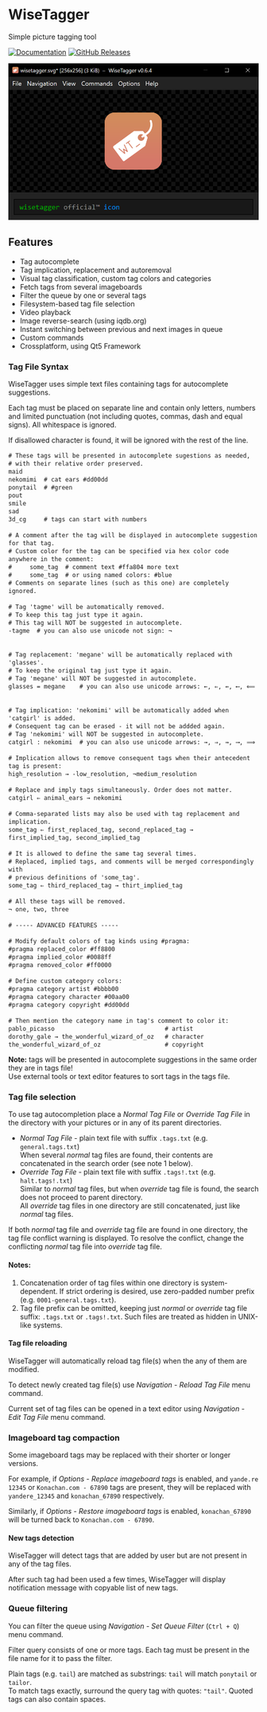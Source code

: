# WiseTagger #
Simple picture tagging tool

[![Documentation](https://img.shields.io/badge/docs-doxygen-blue.svg)](https://wolfgirl.org/software/wisetagger/documentation)
[![GitHub Releases](https://img.shields.io/github/v/release/0xb8/WiseTagger.svg)](https://github.com/0xb8/WiseTagger/releases)


<p align="center">
	<img src="./resources/title.png" alt="WiseTagger screenshot"/>
</p>


## Features ##
* Tag autocomplete
* Tag implication, replacement and autoremoval
* Visual tag classification, custom tag colors and categories
* Fetch tags from several imageboards
* Filter the queue by one or several tags
* Filesystem-based tag file selection
* Video playback
* Image reverse-search (using iqdb.org)
* Instant switching between previous and next images in queue
* Custom commands
* Crossplatform, using Qt5 Framework

### Tag File Syntax ###
WiseTagger uses simple text files containing tags for autocomplete suggestions.

Each tag must be placed on separate line and contain only letters, numbers and limited punctuation (not including quotes, commas, dash and equal signs).
All whitespace is ignored.

If disallowed character is found, it will be ignored with the rest of the line.

```
# These tags will be presented in autocomplete sugestions as needed, 
# with their relative order preserved.
maid
nekomimi  # cat ears #dd00dd
ponytail  # #green
pout
smile
sad
3d_cg     # tags can start with numbers

# A comment after the tag will be displayed in autocomplete suggestion for that tag.
# Custom color for the tag can be specified via hex color code anywhere in the comment:
#     some_tag  # comment text #ffa804 more text
#     some_tag  # or using named colors: #blue
# Comments on separate lines (such as this one) are completely ignored.

# Tag 'tagme' will be automatically removed.
# To keep this tag just type it again.
# This tag will NOT be suggested in autocomplete.
-tagme  # you can also use unicode not sign: ¬


# Tag replacement: 'megane' will be automatically replaced with 'glasses'.
# To keep the original tag just type it again.
# Tag 'megane' will NOT be suggested in autocomplete.
glasses = megane    # you can also use unicode arrows: ←, ⇐, ⇚, ⟵, ⟸


# Tag implication: 'nekomimi' will be automatically added when 'catgirl' is added.
# Consequent tag can be erased - it will not be addded again.
# Tag 'nekomimi' will NOT be suggested in autocomplete.
catgirl : nekomimi  # you can also use unicode arrows: →, ⇒, ⇛, ⟶, ⟹

# Implication allows to remove consequent tags when their antecedent tag is present:
high_resolution → -low_resolution, ¬medium_resolution

# Replace and imply tags simultaneously. Order does not matter.
catgirl ⇐ animal_ears → nekomimi

# Comma-separated lists may also be used with tag replacement and implication.
some_tag ⇐ first_replaced_tag, second_replaced_tag → first_implied_tag, second_implied_tag

# It is allowed to define the same tag several times.
# Replaced, implied tags, and comments will be merged correspondingly with 
# previous definitions of 'some_tag'.
some_tag ⇐ third_replaced_tag → thirt_implied_tag

# All these tags will be removed.
¬ one, two, three

# ----- ADVANCED FEATURES -----

# Modify default colors of tag kinds using #pragma:
#pragma replaced_color #ff8800
#pragma implied_color #0088ff
#pragma removed_color #ff0000

# Define custom category colors:
#pragma category artist #bbbb00
#pragma category character #00aa00
#pragma category copyright #dd00dd

# Then mention the category name in tag's comment to color it:
pablo_picasso                               # artist
dorothy_gale → the_wonderful_wizard_of_oz   # character
the_wonderful_wizard_of_oz                  # copyright
```

**Note:** tags will be presented in autocomplete suggestions in the same order they are in tags file!  
Use external tools or text editor features to sort tags in the tags file.

### Tag file selection ###
To use tag autocompletion place a *Normal Tag File* or *Override Tag File* in the directory with your pictures or in any of its parent directories.

* *Normal Tag File* - plain text file with suffix `.tags.txt` (e.g. `general.tags.txt`)  
   When several *normal* tag files are found, their contents are concatenated in the search order (see note 1 below).
* *Override Tag File* - plain text file with suffix `.tags!.txt` (e.g. `halt.tags!.txt`)  
  Similar to *normal* tag files, but when *override* tag file is found, the search does not proceed to parent directory.  
  All *override* tag files in one directory are still concatenated, just like *normal* tag files.

If both *normal* tag file and *override* tag file are found in one directory, the tag file conflict warning is displayed. To resolve the conflict, change the conflicting *normal* tag file into *override* tag file.
#### Notes:
1. Concatenation order of tag files within one directory is system-dependent. If strict ordering is desired, use zero-padded number prefix (e.g. `0001-general.tags.txt`). 
2. Tag file prefix can be omitted, keeping just *normal* or *override* tag file suffix: `.tags.txt` or `.tags!.txt`. Such files are treated as hidden in UNIX-like systems.


#### Tag file reloading ####

WiseTagger will automatically reload tag file(s) when the any of them are modified.

To detect newly created tag file(s) use *Navigation - Reload Tag File* menu command.

Current set of tag files can be opened in a text editor using *Navigation - Edit Tag File* menu command.

### Imageboard tag compaction ###
Some imageboard tags may be replaced with their shorter or longer versions.

For example, if *Options - Replace imageboard tags* is enabled, and `yande.re 12345` or `Konachan.com - 67890` tags are present, they will be replaced with `yandere_12345` and `konachan_67890` respectively.

Similarly, if *Options - Restore imageboard tags* is enabled, `konachan_67890` will be turned back to `Konachan.com - 67890`.

#### New tags detection ####

WiseTagger will detect tags that are added by user but are not present in any of the tag files.

After such tag had been used a few times, WiseTagger will display notification message with copyable list of new tags.

### Queue filtering

You can filter the queue using *Navigation - Set Queue Filter* (`Ctrl + Q`) menu command.

Filter query consists of one or more tags. Each tag must be present in the file name for it to pass the filter.

Plain tags (e.g. `tail`) are matched as substrings: `tail` will match `ponytail` or `tailor`.  
To match tags exactly, surround the query tag with quotes: `"tail"`. Quoted tags can also contain spaces.
